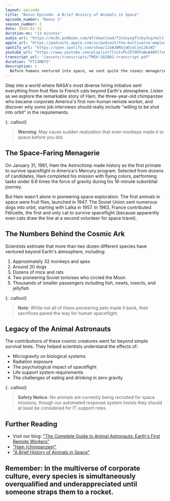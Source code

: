```yaml
---
layout: episode
title: "Bonus Episode: A Brief History of Animals in Space"
episode_number: "Bonus 2"
season_number: 2
date: 2025-01-31
duration-en: "13 minutes"
audio_url: "https://mcdn.podbean.com/mf/download/f3v3uyaqftcby3sg/multiverse-employee-handbook-s02e04-bonus-brief-history-animals-in-space.mp3"
apple_url: "https://podcasts.apple.com/us/podcast/the-multiverse-employee-handbook/id1764134739"
spotify_url: "https://open.spotify.com/show/2JxWJWRUjmDjoCje1JbcWZ"
youtube_url: "https://www.youtube.com/playlist?list=PLCK79HTuWuA409l7x6iRN_icn0xZFzamp"
transcript_url: "/assets/transcripts/TMEH-S02B02-transcript.pdf"
duration: "PT13M07S"
description: >
  Before humans ventured into space, we sent quite the cosmic menagerie. Join us for a special episode celebrating Ham the Astrochimp's historic spaceflight and all the pioneering pets who paved the way to the stars.
---
```


Step into a world where NASA's most diverse hiring initiative sent everything from fruit flies to French cats beyond Earth's atmosphere. Listen as we explore the remarkable story of Ham, the three-year-old chimpanzee who became corporate America's first non-human remote worker, and discover why some job interviews should really include "willing to be shot into orbit" in the requirements.

{: .callout}
> **Warning**: May cause sudden realization that even monkeys made it to space before you did.

## The Space-Faring Menagerie
On January 31, 1961, Ham the Astrochimp made history as the first primate to survive spaceflight in America's Mercury program. Selected from dozens of candidates, Ham completed his mission with flying colors, performing tasks under 6.6 times the force of gravity during his 16-minute suborbital journey.

But Ham wasn't alone in pioneering space exploration. The first animals in space were fruit flies, launched in 1947. The Soviet Union sent numerous dogs into orbit, starting with Laika in 1957. In 1963, France contributed Félicette, the first and only cat to survive spaceflight (because apparently even cats draw the line at a second volunteer for space travel).

## The Numbers Behind the Cosmic Ark
Scientists estimate that more than two dozen different species have ventured beyond Earth's atmosphere, including:
1. Approximately 32 monkeys and apes
2. Around 20 dogs
3. Dozens of mice and rats
4. Two pioneering Soviet tortoises who circled the Moon
5. Thousands of smaller passengers including fish, newts, insects, and jellyfish

{: .callout}
> **Note**: While not all of these pioneering pets made it back, their sacrifices paved the way for human spaceflight.

## Legacy of the Animal Astronauts
The contributions of these cosmic creatures went far beyond simple survival tests. They helped scientists understand the effects of:
- Microgravity on biological systems
- Radiation exposure
- The psychological impact of spaceflight
- Life support system requirements
- The challenges of eating and drinking in zero gravity

{: .callout}
> **Safety Notice**: No animals are currently being recruited for space missions, though our automated response system insists they should at least be considered for IT support roles.

## Further Reading
* Visit our blog: ["The Complete Guide to Animal Astronauts: Earth's First Remote Workers"](/blog/complete-guide-animal-astronauts-earths-first-remote-workers)
* ["Ham (chimpanzee)"](https://en.wikipedia.org/wiki/Ham_(chimpanzee))
* ["A Brief History of Animals in Space"](https://www.nasa.gov/history/a-brief-history-of-animals-in-space/#:~:text=On%20January%2031%2C%201961%2C%20Ham,very%20similar%20to%20Alan%20Shepard's.)

Remember: In the multiverse of corporate culture, every species is simultaneously overqualified and underappreciated until someone straps them to a rocket.
---
